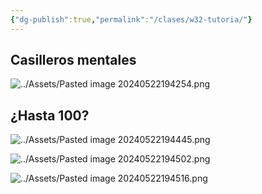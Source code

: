 ```yaml
---
{"dg-publish":true,"permalink":"/clases/w32-tutoria/"}
---
```



<div class="slide">

## Casilleros mentales

![../Assets/Pasted image 20240522194254.png](/img/user/Assets/Pasted%20image%2020240522194254.png)

</div>
<div class="slide">

## ¿Hasta 100?

![../Assets/Pasted image 20240522194445.png](/img/user/Assets/Pasted%20image%2020240522194445.png)

</div>
<div class="slide">

![../Assets/Pasted image 20240522194502.png](/img/user/Assets/Pasted%20image%2020240522194502.png)

</div>
<div class="slide">

![../Assets/Pasted image 20240522194516.png](/img/user/Assets/Pasted%20image%2020240522194516.png)

</div>